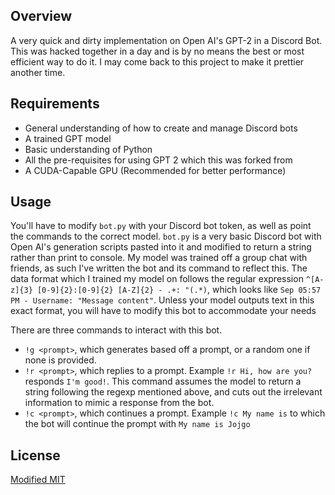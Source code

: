 ## Overview

A very quick and dirty implementation on Open AI's GPT-2 in a Discord Bot. This was hacked together in a day and is by no means the best or most efficient way to do it. I may come back to this project to make it prettier another time.

## Requirements

* General understanding of how to create and manage Discord bots
* A trained GPT model
* Basic understanding of Python
* All the pre-requisites for using GPT 2 which this was forked from
* A CUDA-Capable GPU (Recommended for better performance)

## Usage

You'll have to modify ``bot.py`` with your Discord bot token, as well as point the commands to the correct model. ``bot.py`` is a very basic Discord bot with Open AI's generation scripts pasted into it and modified to return a string rather than print to console. My model was trained off a group chat with friends, as such I've written the bot and its command to reflect this. The data format which I trained my model on follows the regular expression ``^[A-z]{3} [0-9]{2}:[0-9]{2} [A-Z]{2} - .+: "(.*)``, which looks like ``Sep 05:57 PM - Username: "Message content"``. Unless your model outputs text in this exact format, you will have to modify this bot to accommodate your needs

There are three commands to interact with this bot. 
* ``!g <prompt>``, which generates based off a prompt, or a random one if none is provided.
* ``!r <prompt>``, which replies to a prompt. Example ``!r Hi, how are you?`` responds ``I'm good!``. This command assumes the model to return a string following the regexp mentioned above, and cuts out the irrelevant information to mimic a response from the bot.
* ``!c <prompt>``, which continues a prompt. Example ``!c My name is`` to which the bot will continue the prompt with ``My name is Jojgo``

## License

[Modified MIT](./LICENSE)
